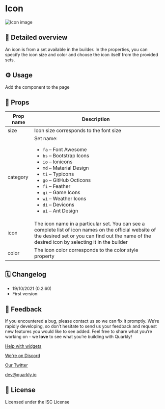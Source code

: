 # Icon

![Icon image](https://github.com/quarkly/widgets-help/raw/main/images/Icon.png)

## 📖 Detailed overview

An icon is from a set available in the builder.
In the properties, you can specify the icon size and
color and choose the icon itself from the provided sets.

## ⚙️ Usage

Add the component to the page

## 🧩 Props

| Prop name | Description                                                                                                                                                                                                                                                                                                                            |
|-----------|----------------------------------------------------------------------------------------------------------------------------------------------------------------------------------------------------------------------------------------------------------------------------------------------------------------------------------------|
| size      | Icon size corresponds to the font size                                                                                                                                                                                                                                                                                                 |
| category  | Set name: <ul>    <li>`fa` – Font Awesome</li> <li>`bs` – Bootstrap Icons <li>`io` – Ionicons</li> <li>`md` – Material Design</li> <li>`ti` – Typicons</li> <li>`go` – GitHub Octicons</li> <li>`fi` – Feather</li> <li>`gi` – Game Icons</li> <li>`wi` – Weather Icons</li> <li>`di` – Devicons</li> <li>`ai` – Ant Design</li> </ul> |
| icon      | The icon name in a particular set. You can see a complete list of icon names on the official website of the desired set or you can find out the name of the desired icon by selecting it in the builder                                                                                                                                |
| color     | The icon color corresponds to the color style property                                                                                                                                                                                                                                                                                 |

## 🗓 Changelog

- 19/10/2021 (0.2.60)
- First version

## 📮 Feedback

If you encountered a bug, please contact us so we can fix it promptly. We’re rapidly developing, so don’t hesitate to send us your feedback and request new features you would like to see added. Feel free to share what you’re working on - we **love** to see what you’re building with Quarkly!

[Help with widgets](https://community.quarkly.io/c/requests/11)

[We're on Discord](https://discord.gg/SuF9vCMJGW)

[Our Twitter](https://twitter.com/quarklyapp)

[dev@quarkly.io](mailto:dev@quarkly.io)

## 📝 License

Licensed under the ISC License
